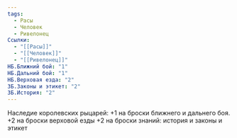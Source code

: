 ```yaml
---
tags:
  - Расы
  - Человек
  - Ривелонец
Ссылки:
  - "[[Расы]]"
  - "[[Человек]]"
  - "[[Ривелонец]]"
НБ.Ближний бой: "1"
НБ.Дальний бой: "1"
НБ.Верховая езда: "2"
ЗБ.Законы и этикет: "2"
ЗБ.История: "2"
---
```

Наследие королевских рыцарей:
+1 на броски ближнего и дальнего боя.
+2 на броски верховой езды
+2 на броски знаний: история и законы и этикет










